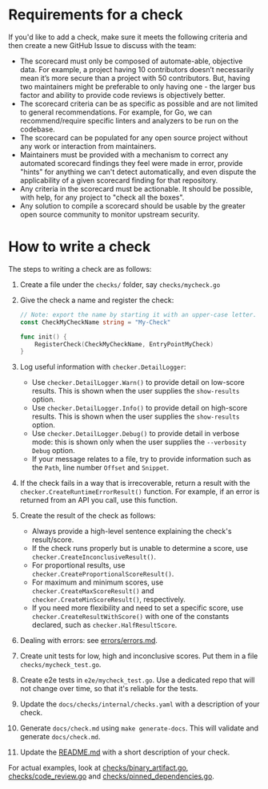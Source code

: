 # Requirements for a check

If you'd like to add a check, make sure it meets the following criteria and then
create a new GitHub Issue to discuss with the team:

-   The scorecard must only be composed of automate-able, objective data. For
    example, a project having 10 contributors doesn’t necessarily mean it’s more
    secure than a project with 50 contributors. But, having two maintainers
    might be preferable to only having one - the larger bus factor and ability
    to provide code reviews is objectively better.
-   The scorecard criteria can be as specific as possible and are not limited to
    general recommendations. For example, for Go, we can recommend/require
    specific linters and analyzers to be run on the codebase.
-   The scorecard can be populated for any open source project without any work
    or interaction from maintainers.
-   Maintainers must be provided with a mechanism to correct any automated
    scorecard findings they feel were made in error, provide "hints" for
    anything we can't detect automatically, and even dispute the applicability
    of a given scorecard finding for that repository.
-   Any criteria in the scorecard must be actionable. It should be possible,
    with help, for any project to "check all the boxes".
-   Any solution to compile a scorecard should be usable by the greater open
    source community to monitor upstream security.

# How to write a check

The steps to writing a check are as follows:

1.  Create a file under the `checks/` folder, say `checks/mycheck.go`
2.  Give the check a name and register the check:

    ```go
    // Note: export the name by starting it with an upper-case letter.
    const CheckMyCheckName string = "My-Check"

    func init() {
        RegisterCheck(CheckMyCheckName, EntryPointMyCheck)
    }
    ```

3.  Log useful information with `checker.DetailLogger`:

    *   Use `checker.DetailLogger.Warn()` to provide detail on low-score
        results. This is shown when the user supplies the `show-results` option.
    *   Use `checker.DetailLogger.Info()` to provide detail on high-score
        results. This is shown when the user supplies the `show-results` option.
    *   Use `checker.DetailLogger.Debug()` to provide detail in verbose mode:
        this is shown only when the user supplies the `--verbosity Debug`
        option.
    *   If your message relates to a file, try to provide information such as
        the `Path`, line number `Offset` and `Snippet`.

4.  If the check fails in a way that is irrecoverable, return a result with the
    `checker.CreateRuntimeErrorResult()` function. For example, if an error is
    returned from an API you call, use this function.

5.  Create the result of the check as follows:

    *   Always provide a high-level sentence explaining the check's
        result/score.
    *   If the check runs properly but is unable to determine a score, use
        `checker.CreateInconclusiveResult()`.
    *   For proportional results, use `checker.CreateProportionalScoreResult()`.
    *   For maximum and minimum scores, use `checker.CreateMaxScoreResult()` and
        `checker.CreateMinScoreResult()`, respectively.
    *   If you need more flexibility and need to set a specific score, use
        `checker.CreateResultWithScore()` with one of the constants declared,
        such as `checker.HalfResultScore`.

6.  Dealing with errors: see [errors/errors.md](/errors/errors.md).

7.  Create unit tests for low, high and inconclusive scores. Put them in a file
    `checks/mycheck_test.go`.

8.  Create e2e tests in `e2e/mycheck_test.go`. Use a dedicated repo that will
    not change over time, so that it's reliable for the tests.

9.  Update the `docs/checks/internal/checks.yaml` with a description of your check.

10. Generate `docs/check.md` using `make generate-docs`. This will validate and
    generate `docs/check.md`.

11. Update the [README.md](https://github.com/ossf/scorecard#scorecard-checks)
    with a short description of your check.

For actual examples, look at [checks/binary_artifact.go](binary_artifact.go),
[checks/code_review.go](code_review.go) and
[checks/pinned_dependencies.go](pinned_dependencies.go).

